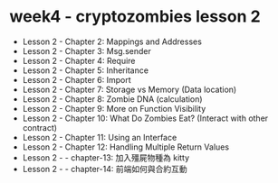 # week4 - cryptozombies lesson 2  
- Lesson 2 - Chapter 2: Mappings and Addresses  
- Lesson 2 - Chapter 3: Msg.sender  
- Lesson 2 - Chapter 4: Require  
- Lesson 2 - Chapter 5: Inheritance  
- Lesson 2 - Chapter 6: Import  
- Lesson 2 - Chapter 7: Storage vs Memory (Data location)  
- Lesson 2 - Chapter 8: Zombie DNA (calculation)  
- Lesson 2 - Chapter 9: More on Function Visibility  
- Lesson 2 - Chapter 10: What Do Zombies Eat? (Interact with other contract)  
- Lesson 2 - Chapter 11: Using an Interface  
- Lesson 2 - Chapter 12: Handling Multiple Return Values  
- Lesson 2 - - chapter-13: 加入殭屍物種為 kitty  
- Lesson 2 - - chapter-14: 前端如何與合約互動  